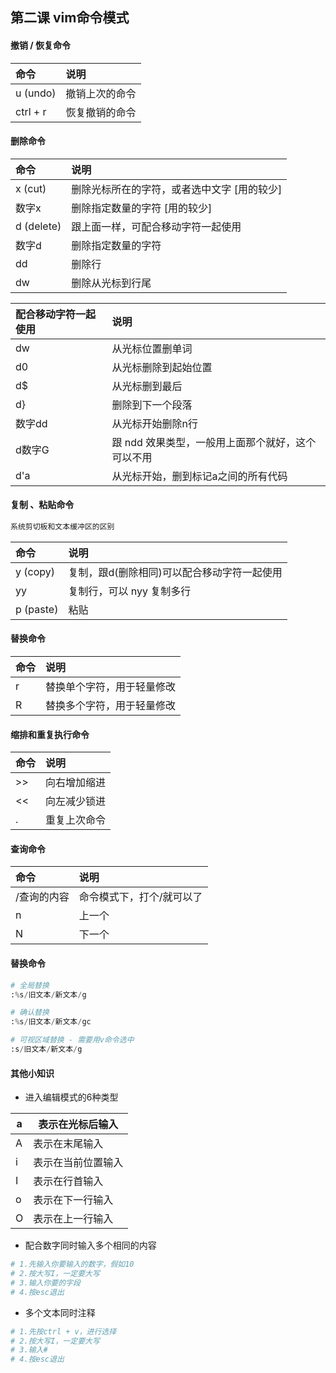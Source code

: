 ## 第二课 vim命令模式

#### **撤销 / 恢复命令**

| 命令 | 说明 |
| :--- | :--- |
| u \(undo\) | 撤销上次的命令 |
| ctrl + r | 恢复撤销的命令 |



#### 删除命令

| 命令 | 说明 |
| :--- | :--- |
| x \(cut\) | 删除光标所在的字符，或者选中文字 [用的较少] |
| 数字x | 删除指定数量的字符 [用的较少] |
| d \(delete\) | 跟上面一样，可配合移动字符一起使用 |
| 数字d | 删除指定数量的字符 |
| dd | 删除行 |
| dw | 删除从光标到行尾 |

| 配合移动字符一起使用 | 说明 |
| :--- | :--- |
| dw | 从光标位置删单词 |
| d0 | 从光标删除到起始位置 |
| d$ | 从光标删到最后 |
| d} | 删除到下一个段落 |
| 数字dd | 从光标开始删除n行 |
| d数字G | 跟 ndd 效果类型，一般用上面那个就好，这个可以不用 |
| d'a | 从光标开始，删到标记a之间的所有代码 |



#### 复制 、粘贴命令

```python
系统剪切板和文本缓冲区的区别
```

| 命令 | 说明 |
| :--- | :--- |
| y \(copy\) | 复制，跟d\(删除相同\)可以配合移动字符一起使用 |
| yy | 复制行，可以 nyy 复制多行 |
| p \(paste\) | 粘贴 |



#### 替换命令

| 命令 | 说明 |
| :--- | :--- |
| r | 替换单个字符，用于轻量修改 |
| R | 替换多个字符，用于轻量修改 |



#### 缩排和重复执行命令

| 命令 | 说明 |
| :--- | :--- |
| &gt;&gt; | 向右增加缩进 |
| &lt;&lt; | 向左减少锁进 |
| . | 重复上次命令 |



#### 查询命令

| 命令 | 说明 |
| :--- | :--- |
| /查询的内容 | 命令模式下，打个/就可以了 |
| n | 上一个 |
| N | 下一个 |



#### 替换命令

```python
# 全局替换
:%s/旧文本/新文本/g
```

```python
# 确认替换
:%s/旧文本/新文本/gc
```

```python
# 可视区域替换 - 需要用v命令选中
:s/旧文本/新文本/g
```



#### 其他小知识


- 进入编辑模式的6种类型

| a    | 表示在光标后输入   |
| ---- | ------------------ |
| A    | 表示在末尾输入     |
| i    | 表示在当前位置输入 |
| I    | 表示在行首输入     |
| o    | 表示在下一行输入   |
| O    | 表示在上一行输入   |


- 配合数字同时输入多个相同的内容

```python
# 1.先输入你要输入的数字，假如10
# 2.按大写I，一定要大写
# 3.输入你要的字段
# 4.按esc退出
```


- 多个文本同时注释

```python
# 1.先按ctrl + v，进行选择
# 2.按大写I，一定要大写
# 3.输入#
# 4.按esc退出
```

